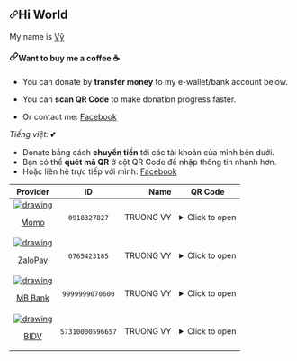 <div id="readme" class="Box-body readme blob js-code-block-container p-5 p-xl-6 gist-border-0">
    <article class="markdown-body entry-content container-lg" itemprop="text"><h1 dir="auto"><a id="user-content-hi-world" class="anchor" aria-hidden="true" href="#hi-world"><svg class="octicon octicon-link" viewBox="0 0 16 16" version="1.1" width="16" height="16" aria-hidden="true"><path fill-rule="evenodd" d="M7.775 3.275a.75.75 0 001.06 1.06l1.25-1.25a2 2 0 112.83 2.83l-2.5 2.5a2 2 0 01-2.83 0 .75.75 0 00-1.06 1.06 3.5 3.5 0 004.95 0l2.5-2.5a3.5 3.5 0 00-4.95-4.95l-1.25 1.25zm-4.69 9.64a2 2 0 010-2.83l2.5-2.5a2 2 0 012.83 0 .75.75 0 001.06-1.06 3.5 3.5 0 00-4.95 0l-2.5 2.5a3.5 3.5 0 004.95 4.95l1.25-1.25a.75.75 0 00-1.06-1.06l-1.25 1.25a2 2 0 01-2.83 0z"></path></svg></a>Hi World</h1>
<p dir="auto">My name is <a href="https://github.com/truongvy-06">Vỹ</a></p>
<h4 dir="auto"><a id="user-content-want-to-buy-me-a-coffee-" class="anchor" aria-hidden="true" href="#want-to-buy-me-a-coffee-"><svg class="octicon octicon-link" viewBox="0 0 16 16" version="1.1" width="16" height="16" aria-hidden="true"><path fill-rule="evenodd" d="M7.775 3.275a.75.75 0 001.06 1.06l1.25-1.25a2 2 0 112.83 2.83l-2.5 2.5a2 2 0 01-2.83 0 .75.75 0 00-1.06 1.06 3.5 3.5 0 004.95 0l2.5-2.5a3.5 3.5 0 00-4.95-4.95l-1.25 1.25zm-4.69 9.64a2 2 0 010-2.83l2.5-2.5a2 2 0 012.83 0 .75.75 0 001.06-1.06 3.5 3.5 0 00-4.95 0l-2.5 2.5a3.5 3.5 0 004.95 4.95l1.25-1.25a.75.75 0 00-1.06-1.06l-1.25 1.25a2 2 0 01-2.83 0z"></path></svg></a>Want to buy me a coffee <g-emoji class="g-emoji" alias="coffee" fallback-src="https://github.githubassets.com/images/icons/emoji/unicode/2615.png">☕</g-emoji></h4>
<ul dir="auto">
<li>
<p dir="auto">You can donate by <strong>transfer money</strong> to my e-wallet/bank account below.</p>
</li>
<li>
<p dir="auto">You can <strong>scan QR Code</strong> to make donation progress faster.</p>
</li>
<li>
<p dir="auto">Or contact me: <a href="https:facebook.com/vyx.006" rel="nofollow">Facebook</a></p>
</li>
</ul>
<p dir="auto"><em>Tiếng việt:</em> <g-emoji class="g-emoji" alias="two_hearts" fallback-src="https://github.githubassets.com/images/icons/emoji/unicode/1f495.png">💕</g-emoji></p>
<ul dir="auto">
<li>Donate bằng cách <strong>chuyển tiền</strong> tới các tài khoản của mình bên dưới.</li>
<li>Bạn có thể <strong>quét mã QR</strong> ở cột QR Code để nhập thông tin nhanh hơn.</li>
<li>Hoặc liên hệ trực tiếp với mình: <a href="https:facebook.com/vyx.006" rel="nofollow">Facebook</a></li>
</ul>
<table>
<thead>
<tr>
<th align="center">Provider</th>
<th align="center">ID</th>
<th align="right">Name</th>
<th align="center">QR Code</th>
</tr>
</thead>
<tbody>
<tr>

<td align="center"><a href="https://momo.vn/" rel="nofollow"><img src="https://camo.githubusercontent.com/547e3feb873537cc0e92a50f4e454d47f13b3a20cd576e5732ca6152d4b79c56/68747470733a2f2f63646e2e6d736572766963652e636f6d2e766e2f6170702f69636f6e2f6b6974732f30312e4d6f4d6f253230436f70792e706e67" alt="drawing" width="50" data-canonical-src="https://cdn.mservice.com.vn/app/icon/kits/01.MoMo%20Copy.png" style="max-width: 100%;"> <p dir="auto">Momo</p></a></td>
<td align="center"><code>0918327827</code></td>
<td align="right">TRUONG VY</td>
<td align="center"><details><summary>Click to open</summary><a target="_blank" rel="noopener noreferrer" href="img/MOMO.jpg"><img src="img/MOMO.jpg" width="300" style="max-width: 100%;"></a></details></td>
</tr>
<tr>
<td align="center"><a href="https://zalopay.vn/" rel="nofollow"><img src="https://camo.githubusercontent.com/c7d24fb47a3d3dce0bae3edf6c3195c15073aff3da31bb37a5decbf67fa8d39e/68747470733a2f2f74687574687561746d617974696e682e766e2f77702d636f6e74656e742f75706c6f6164732f323031392f30322f5a616c6f5061792d6c6f676f2e706e67" alt="drawing" width="50" data-canonical-src="https://thuthuatmaytinh.vn/wp-content/uploads/2019/02/ZaloPay-logo.png" style="max-width: 100%;"><p dir="auto">ZaloPay</p></a></td>
<td align="center"><code>0765423185</code></td>
<td align="right">TRUONG VY</td>
<td align="center"><details><summary>Click to open</summary><a target="_blank" rel="noopener noreferrer" href="img/ZALOPAY.jpg"><img src="img/ZALOPAY.jpg" width="300" style="max-width: 100%;"></a></details></td>
</tr>
<tr>
<td align="center"><a href="https://www.mbbank.com.vn" rel="nofollow"><img src="https://th.bing.com/th/id/R.a60b690a4f78161e558c959e157d7b0d?rik=Lw%2bv2wwdY6bKKw&riu=http%3a%2f%2fnganhang24h.vn%2fwp-content%2fuploads%2f2020%2f02%2fmbbank-logo.png&ehk=krpVqz8pc5nO7CZjJoB1%2fqU4xWjT0udrx1txbae1up0%3d&risl=&pid=ImgRaw&r=0" alt="drawing" width="50" data-canonical-src="https://th.bing.com/th/id/R.a60b690a4f78161e558c959e157d7b0d?rik=Lw%2bv2wwdY6bKKw&riu=http%3a%2f%2fnganhang24h.vn%2fwp-content%2fuploads%2f2020%2f02%2fmbbank-logo.png&ehk=krpVqz8pc5nO7CZjJoB1%2fqU4xWjT0udrx1txbae1up0%3d&risl=&pid=ImgRaw&r=0" style="max-width: 100%;"><p dir="auto">MB Bank</p></a></td>
<td align="center"><code>9999999070600</code></td>
<td align="right">TRUONG VY</td>
<td align="center"><details><summary>Click to open</summary><a target="_blank" rel="noopener noreferrer" href="img/MB.jpg"><img src="img/MB.jpg"
</tr>
<tr>
<td align="center"><a href="https://www.bidv.com.vn/" rel="nofollow"><img src="https://play-lh.googleusercontent.com/SD4lUzWCqLq6nqURm8abnazm8sC0h_hkikryHyODrVpI0g3xMjeuaVs379jUCKrd0vk=s48-rw" alt="drawing" width="50" data-canonical-src="https://play-lh.googleusercontent.com/SD4lUzWCqLq6nqURm8abnazm8sC0h_hkikryHyODrVpI0g3xMjeuaVs379jUCKrd0vk=s48-rw" style="max-width: 100%;"><p dir="auto">BIDV</p></a></td>
<td align="center"><code>57310000596657</code></td>
<td align="right">TRUONG VY</td>
<td align="center"><details><summary>Click to open</summary><a target="_blank" rel="noopener noreferrer" href="img/BIDV.jpg"><img src="img/BIDV.jpg" width="300" style="max-width: 100%;"></a></details></td>
</tr>
</tbody>
</table>
</article>
  </div>
